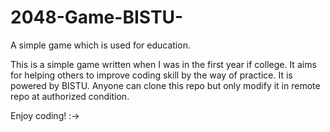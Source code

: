 # 2048-Game-BISTU-
A simple game which is used for education.

This is a simple game written when I was in the first year if college. It aims for helping others to improve coding skill by the way of practice.
It is powered by BISTU. Anyone can clone this repo but only modify it in remote repo at authorized condition.

Enjoy coding! :->
